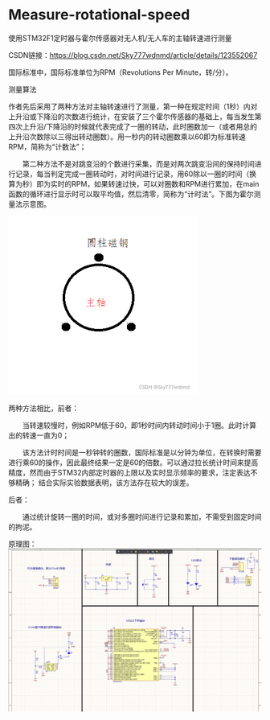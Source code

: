 # Measure-rotational-speed
使用STM32F1定时器与霍尔传感器对无人机/无人车的主轴转速进行测量

CSDN链接：https://blog.csdn.net/Sky777wdnmd/article/details/123552067

国际标准中，国际标准单位为RPM（Revolutions Per Minute，转/分）。

测量算法

  作者先后采用了两种方法对主轴转速进行了测量，第一种在规定时间（1秒）内对上升沿或下降沿的次数进行统计，在安装了三个霍尔传感器的基础上，每当发生第四次上升沿/下降沿的时候就代表完成了一圈的转动，此时圈数加一（或者用总的上升沿次数除以三得出转动圈数）。用一秒内的转动圈数乘以60即为标准转速RPM，简称为“计数法”；

　　第二种方法不是对跳变沿的个数进行采集，而是对两次跳变沿间的保持时间进行记录，每当判定完成一圈转动时，对时间进行记录，用60除以一圈的时间（换算为秒）即为实时的RPM，如果转速过快，可以对圈数和RPM进行累加，在main函数的循环进行显示时可以取平均值，然后清零，简称为“计时法”。下图为霍尔测量法示意图。

![image](https://github.com/XiaoWan-zi/Measure-rotational-speed/blob/main/image/%E4%BC%A0%E6%84%9F%E5%99%A8%E7%A4%BA%E6%84%8F%E5%9B%BE.png)


两种方法相比，前者：

　　当转速较慢时，例如RPM低于60，即1秒时间内转动时间小于1圈。此时计算出的转速一直为0；
  
　　该方法计时时间是一秒钟转的圈数，国际标准是以分钟为单位，在转换时需要进行乘60的操作，因此最终结果一定是60的倍数。可以通过拉长统计时间来提高精度，然而由于STM32内部定时器的上限以及实时显示频率的要求，注定表达不够精确；
结合实际实验数据表明，该方法存在较大的误差。

后者：

　　通过统计旋转一圈的时间，或对多圈时间进行记录和累加，不需受到固定时间的拘泥。
  
原理图：
![image](https://github.com/XiaoWan-zi/Measure-rotational-speed/blob/main/image/%E5%8E%9F%E7%90%86%E5%9B%BE.png)
